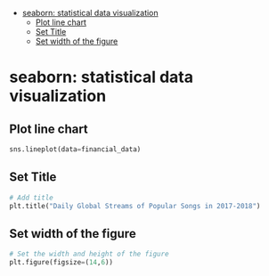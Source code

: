 <!--ts-->
   * [seaborn: statistical data visualization](#seaborn-statistical-data-visualization)
      * [Plot line chart](#plot-line-chart)
      * [Set Title](#set-title)
      * [Set width of the figure](#set-width-of-the-figure)

<!-- Added by: gil_diy, at: Thu 23 Dec 2021 13:40:21 IST -->

<!--te-->

# seaborn: statistical data visualization

## Plot line chart

```python
sns.lineplot(data=financial_data)
```

## Set Title 

```python
# Add title
plt.title("Daily Global Streams of Popular Songs in 2017-2018")
```

## Set width of the figure

```python
# Set the width and height of the figure
plt.figure(figsize=(14,6))
```

